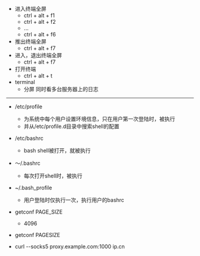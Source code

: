 + 进入终端全屏
	+ ctrl + alt + f1
	+ ctrl + alt + f2
	+  ...
	+ ctrl + alt + f6
+ 推出终端全屏
	+ ctrl + alt + f7
+ 进入，退出终端全屏
	+ ctrl + alt + f7
+ 打开终端
	+ ctrl + alt + t
+ terminal
	+ 分屏	同时看多台服务器上的日志 
-----

+ /etc/profile
	+ 为系统中每个用户设置环境信息，只在用户第一次登陆时，被执行
	+ 并从/etc/profile.d目录中搜索shell的配置
+ /etc/bashrc
	+ bash shell被打开，就被执行
+ ～/.bashrc
	+ 每次打开shell时，被执行
+ ~/.bash_profile
	+ 用户登陆时仅执行一次，执行用户的bashrc

+ getconf PAGE_SIZE
	+ 4096
+ getconf PAGESIZE


+ curl --socks5 proxy.example.com:1000 ip.cn
